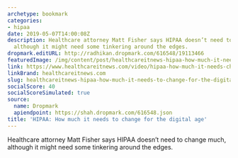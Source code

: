 ```yaml
---
archetype: bookmark
categories:
- hipaa
date: 2019-05-07T14:00:08Z
description: Healthcare attorney Matt Fisher says HIPAA doesn’t need to change much,
  although it might need some tinkering around the edges.
dropmark.editURL: http://radhikan.dropmark.com/616548/19113466
featuredImage: /img/content/post/healthcareitnews-hipaa-how-much-it-needs-to-change-for-the-digital-age.jpg
link: https://www.healthcareitnews.com/video/hipaa-how-much-it-needs-change-digital-age
linkBrand: healthcareitnews.com
slug: healthcareitnews-hipaa-how-much-it-needs-to-change-for-the-digital-age
socialScore: 40
socialScoreSimulated: true
source:
  name: Dropmark
  apiendpoint: https://shah.dropmark.com/616548.json
title: 'HIPAA: How much it needs to change for the digital age'
---
```

Healthcare attorney Matt Fisher says HIPAA doesn’t need to change much, although it might need some tinkering around the edges.